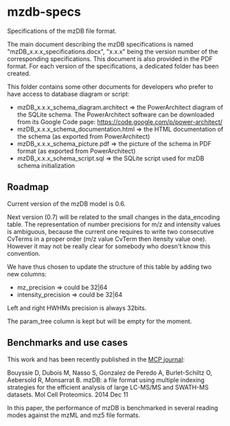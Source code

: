 mzdb-specs
==========

Specifications of the mzDB file format.

The main document describing the mzDB specifications is named "mzDB_x.x.x_specifications.docx", "x.x.x" being the version number of the corresponding specifications. This document is also provided in the PDF format.
For each version of the specifications, a dedicated folder has been created.

This folder contains some other documents for developers who prefer to have access to database diagram or script:
* mzDB_x.x.x_schema_diagram.architect => the PowerArchitect diagram of the SQLite schema. The PowerArchitect software can be downloaded from its Google Code page: https://code.google.com/p/power-architect/
* mzDB_x.x.x_schema_documentation.html => the HTML documentation of the schema (as exported from PowerArchitect)
* mzDB_x.x.x_schema_picture.pdf => the picture of the schema in PDF format (as exported from PowerArchitect)
* mzDB_x.x.x_schema_script.sql => the SQLite script used for mzDB schema initialization

## Roadmap

Current version of the mzDB model is 0.6.

Next version (0.7) will be related to the small changes in the data_encoding table.
The representation of number precisions for m/z and intensity values is ambiguous, because the current one requires to write two consecutive CvTerms in a proper order (m/z value CvTerm then itensity value one). However it may not be really clear for somebody who doesn't know this convention.

We have thus chosen to update the structure of this table by adding two new columns:
* mz_precision => could be 32|64
* intensity_precision => could be 32|64

Left and right HWHMs precision is always 32bits.

The param_tree column is kept but will be empty for the moment.

## Benchmarks and use cases

This work and  has been recently published in the <a href="http://www.mcponline.org/content/early/2014/12/11/mcp.O114.039115.abstract">MCP journal</a>:

Bouyssie D, Dubois M, Nasso S, Gonzalez de Peredo A, Burlet-Schiltz O, Aebersold R, Monsarrat B. mzDB: a file format using multiple indexing strategies  for the efficient analysis of large LC-MS/MS and SWATH-MS datasets. Mol Cell Proteomics. 2014 Dec 11

In this paper, the performance of mzDB is benchmarked in several reading modes against the mzML and mz5 file formats.
